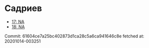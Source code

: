# Садриев
- [17: NA](17.md)
- [18: NA](18.md)

Commit: 61604ce7a25bc402873d1ca28c5a6ca941646c8e
 fetched at: 20201014-003251
